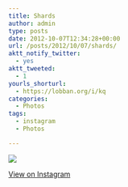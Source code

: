 ```yaml
---
title: Shards
author: admin
type: posts
date: 2012-10-07T12:34:28+00:00
url: /posts/2012/10/07/shards/
aktt_notify_twitter:
  - yes
aktt_tweeted:
  - 1
yourls_shorturl:
  - https://lobban.org/i/kq
categories:
  - Photos
tags:
  - instagram
  - Photos

---
```

![][1]

[View on Instagram][2]

 [1]: https://lobban.org/wp-content/uploads/HLIC/794fc5899942c3cf44ed938ae34c40ba.jpg
 [2]: http://instagr.am/p/QezPl3qlmz/